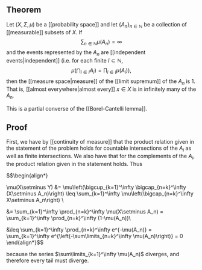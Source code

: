 ## Theorem
Let $(X,\Sigma,\mu)$ be a [[probability space]] and let $\{A_n\}_{n\in\mathbb N}$ be a collection of [[measurable]] subsets of $X$. If $$\sum_{n\in\mathbb N} \mu(A_n) = \infty$$ and the events represented by the $A_n$ are [[independent events|independent]] (i.e. for each finite $I \subset \mathbb N$, $$\mu\left(\bigcap_{i\in I} A_i\right) = \prod_{i\in I} \mu(A_i)),$$ then the [[measure space|measure]] of the [[limit supremum]] of the $A_n$ is $1$. That is, [[almost everywhere|almost every]] $x\in X$ is in infinitely many of the $A_n$.

This is a partial converse of the [[Borel-Cantelli lemma]].

## Proof
First, we have by [[continuity of measure]] that the product relation given in the statement of the problem holds for countable intersections of the $A_i$ as well as finite intersections. We also have that for the complements of the $A_i$, the product relation given in the statement holds. Thus

$$\begin{align*}

\mu(X\setminus Y) &= \mu\left(\bigcup_{k=1}^\infty \bigcap_{n=k}^\infty (X\setminus A_n)\right) \leq \sum_{k=1}^\infty \mu\left(\bigcap_{n=k}^\infty X\setminus A_n\right) \\

&= \sum_{k=1}^\infty \prod_{n=k}^\infty \mu(X\setminus A_n) = \sum_{k=1}^\infty \prod_{n=k}^\infty (1-\mu(A_n))\\

&\leq \sum_{k=1}^\infty \prod_{n=k}^\infty e^{-\mu(A_n)} = \sum_{k=1}^\infty e^{\left(-\sum\limits_{n=k}^\infty \mu(A_n)\right)} = 0 \end{align*}$$ 

because the series $\sum\limits_{k=1}^\infty \mu(A_n)$ diverges, and therefore every tail must diverge.